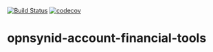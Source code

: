 [![Build Status](https://travis-ci.org/open-synergy/opnsynid-account-financial-tools.svg?branch=8.0)](https://travis-ci.org/open-synergy/opnsynid-account-financial-tools)
[![codecov](https://codecov.io/gh/open-synergy/opnsynid-account-financial-tools/branch/8.0/graph/badge.svg)](https://codecov.io/gh/open-synergy/opnsynid-account-financial-tools)

# opnsynid-account-financial-tools
